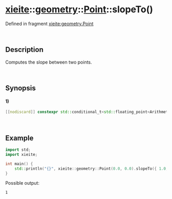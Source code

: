 # [xieite](../../../../../xieite.md)\:\:[geometry](../../../../../geometry.md)\:\:[Point<Arithmetic>](../../../point.md)\:\:slopeTo\(\)
Defined in fragment [xieite:geometry.Point](../../../../../../src/geometry/point.cpp)

&nbsp;

## Description
Computes the slope between two points.

&nbsp;

## Synopsis
#### 1)
```cpp
[[nodiscard]] constexpr std::conditional_t<std::floating_point<Arithmetic>, Arithmetic, double> slopeTo(xieite::geometry::Point<Arithmetic> point) const noexcept;
```

&nbsp;

## Example
```cpp
import std;
import xieite;

int main() {
    std::println("{}", xieite::geometry::Point(0.0, 0.0).slopeTo({ 1.0, 1.0 }));
}
```
Possible output:
```
1
```
